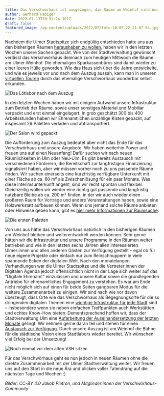 ```yaml
---
title: Das Verschwörhaus ist ausgezogen, die Räume am Weinhof sind nun leer
author: Gerhard Habiger
date: 2022-07-13T10:31:24.101Z
draft: false
featured_image: /wp-content/uploads/2022/07/foto-10.07.22-21-07-54.jpg
---
```

Nachdem die Ulmer Stadtspitze sich endgültig entschieden hatte uns aus den bisherigen Räumen [heraushaben zu wollen](https://verschwoerhaus.de/das-verschwoerhaus-zieht-um/), haben wir in den letzten Wochen unsere Sachen gepackt. Wie von der Stadtverwaltung gewünscht verlässt das Verschwörhaus demnach zum heutigen Mittwoch die Räume am Ulmer Weinhof. Die ehemaligen Sparkassenbüros sind damit wieder zu einer leeren Hülle geworden.
Wie das Haus sich über die Jahre entwickelte, und wie es jeweils vor und nach dem Auszug aussah, kann man in unseren [virtuellen Touren](/tour/) durch das ehemalige Verschwörhaus wunderbar selbst erkunden.

![Das Lötlabor nach dem Auszug](/wp-content/uploads/2022/07/auszug-3.jpg)

In den letzten Wochen haben wir mit einigem Aufwand unsere Infrastruktur zum Betrieb der Räume, sowie unser sonstiges Material und Mobiliar verpackt und erst einmal eingelagert. In grob geschätzt 300 bis 400 Arbeitsstunden haben wir Ehrenamtlichen unzählige Kisten gepackt, auf insgesamt 26 Paletten verladen und abtransportiert.

![Der Salon wird gepackt](/wp-content/uploads/2022/07/auszug-1.jpg)

Die Aufforderung zum Auszug bedeutet aber nicht das Ende für das Verschwörhaus und unsere Angebote. Wir haben weiterhin Power und freuen uns auf einen Neuanfang! Dafür suchen wir nach neuen Räumlichkeiten in Ulm oder Neu-Ulm. Es gibt bereits Austausch mit verschiedenen Förderern, die Bereitschaft zur langfristigen Finanzierung signalisiert haben, aber wir müssen vorher noch zu uns passende Räume finden. Wir suchen einerseits eine kurzfristig verfügbare Unterkunft mit einer Fläche ab ca. 60 m² als Zwischenlösung für ein paar Monate. Was diese Interimsunterkunft angeht, sind wir recht spontan und flexibel. Gleichzeitig wollen wir wieder eine richtig gut passende und langfristig nutzbare Bleibe ab ca. 200 m² finden, in der wir auch wieder einen größeren Raum für Vorträge und andere Veranstaltungen haben, sowie eine Holzwerkstatt aufbauen können. Wenn uns jemand solche Räume anbieten oder Hinweise geben kann, gibt es [hier mehr Informationen zur Raumsuche](https://verschwoerhaus.de/umzug).

![Die ersten Paletten](/wp-content/uploads/2022/07/auszug-2.jpg)

Von uns aus hätte das Verschwörhaus natürlich in den bisherigen Räumen am Weinhof bleiben und weiterentwickelt werden können. Sehr gerne hätten wir die [Infrastruktur und unsere Programme](https://wiki.verschwoerhaus.de) in den Räumen weiter betrieben und wie in den letzten sechs Jahren allen interessierten Ulmer:innen und allen anderen Gästen zur Verfügung gestellt – egal ob für neue eigene Projekte oder einfach nur zum Reinschnuppern in viele spannende Ecken der digitalen Welt. Nach den monatelangen Verhandlungen war die Ulmer Stadtspitze und die Vertreter:innen der Digitalen Agenda jedoch offensichtlich nicht in der Lage sich weiter auf das “Digitale Ehrenamt” einzulassen und unsere Kultur sowie die grundlegenden Antriebe für ehrenamtliches Engagement zu verstehen. Es war am Ende nicht möglich sich auf einen für beide Seiten gangbaren Modus für die weitere Zusammenarbeit zu einigen. Wir sind nach wie vor davon überzeugt, dass Orte wie das Verschwörhaus als Begegnungsorte für die so dringenden digitalen Themen eine [wichtige Infrastruktur für jede Stadt](https://verschwoerhaus-bleibt.de/) sind – insbesondere wenn sie neben einfachen Treffpunkten auch Werkstätten und echtes Know-How bieten. Dementsprechend hoffen wir, dass der Stadtverwaltung Ulm eine [Aufarbeitung der Auseinandersetzung der letzten Monate](https://piratenpartei-bw.de/2022/06/30/antrag-verschwoerhaus-ulm/) gelingt. Wir nehmen gerne daran teil und stehen für einen [Austausch zur Verfügung](https://verschwoerhaus.de/kontakt/).
Durch unsere Auszug ist am Weinhof die Bühne für die städtische Vision eines Stadtlabors wieder bereitet. Wir wünschen viel Erfolg bei der Umsetzung!

![Noch einmal vor dem alten VSH sitzen](/wp-content/uploads/2022/07/auszug-4.jpg)

Für das Verschwörhaus geht es nun jedoch in neuen Räumen ohne die direkte Zusammenarbeit mit der Ulmer Stadtverwaltung weiter.
Wir freuen uns auf den Start in die neue Ära und blicken voller Tatendrang auf die nächsten Tage und Wochen :)

*Bilder: CC-BY 4.0 Jakob Pietron, und Mitglieder:innen der Verschwörhaus-Community*